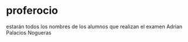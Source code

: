 # proferocio
estarán todos los nombres de los alumnos que realizan el examen
Adrian Palacios Nogueras
